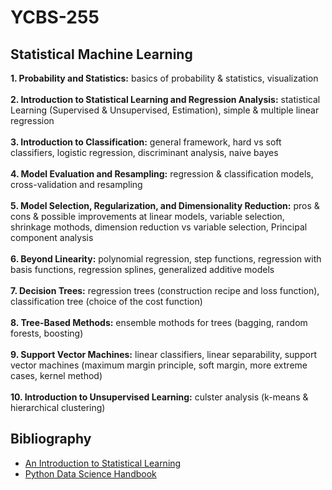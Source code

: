 # YCBS-255
## Statistical Machine Learning

__1. Probability and Statistics:__ basics of probability & statistics, visualization <br />
<br />
__2. Introduction to Statistical Learning and Regression Analysis:__ statistical Learning (Supervised & Unsupervised, Estimation), simple & multiple linear regression <br />
<br />
**3. Introduction to Classification:** general framework, hard vs soft classifiers, logistic regression, discriminant analysis, naive bayes<br />
<br />
**4. Model Evaluation and Resampling:** regression & classification models, cross-validation and resampling <br />
<br />
**5. Model Selection, Regularization, and Dimensionality Reduction:** pros & cons & possible improvements at linear models, variable selection, shrinkage mothods, dimension reduction vs variable selection, Principal component analysis <br />
<br />
**6. Beyond Linearity:** polynomial regression, step functions, regression with basis functions, regression splines, generalized additive models <br />
<br />
**7. Decision Trees:** regression trees (construction recipe and loss function), classification tree (choice of the cost function) <br />
<br />
**8. Tree-Based Methods:** ensemble mothods for trees (bagging, random forests, boosting) <br />
<br />
**9. Support Vector Machines:** linear classifiers, linear separability, support vector machines (maximum margin principle, soft margin, more extreme cases, kernel method) <br />
<br />
**10. Introduction to Unsupervised Learning:** culster analysis (k-means & hierarchical clustering) <br />

## Bibliography
* [An Introduction to Statistical Learning](https://hastie.su.domains/ISLR2/ISLRv2_website.pdf)
* [Python Data Science Handbook](https://jakevdp.github.io/PythonDataScienceHandbook/)
